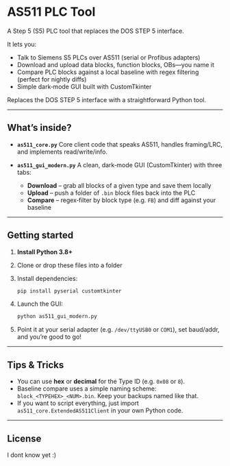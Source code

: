 # AS511 PLC Tool

A Step 5 (S5) PLC tool that replaces the DOS STEP 5 interface.

It lets you:

* Talk to Siemens S5 PLCs over AS511 (serial or Profibus adapters)
* Download and upload data blocks, function blocks, OBs—you name it
* Compare PLC blocks against a local baseline with regex filtering (perfect for nightly diffs)
* Simple dark‑mode GUI built with CustomTkinter

Replaces the DOS STEP 5 interface with a straightforward Python tool.

---

## What’s inside?

* **`as511_core.py`**
  Core client code that speaks AS511, handles framing/LRC, and implements read/write/info.

* **`as511_gui_modern.py`**
  A clean, dark‑mode GUI (CustomTkinter) with three tabs:

  * **Download** – grab all blocks of a given type and save them locally
  * **Upload** – push a folder of `.bin` block files back into the PLC
  * **Compare** – regex‑filter by block type (e.g. `FB`) and diff against your baseline

---

## Getting started

1. **Install Python 3.8+**
2. Clone or drop these files into a folder
3. Install dependencies:

   ```bash
   pip install pyserial customtkinter
   ```
4. Launch the GUI:

   ```bash
   python as511_gui_modern.py
   ```
5. Point it at your serial adapter (e.g. `/dev/ttyUSB0` or `COM1`), set baud/addr, and you’re good to go!

---

## Tips & Tricks

* You can use **hex** or **decimal** for the Type ID (e.g. `0x08` or `8`).
* Baseline compare uses a simple naming scheme: `block_<TYPEHEX>_<NUM>.bin`. Keep your backups named like that.
* If you want to script everything, just import `as511_core.ExtendedAS511Client` in your own Python code.

---

## License

I dont know yet :)
